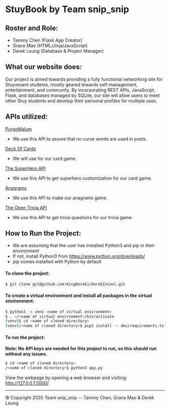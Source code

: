 # StuyBook by Team snip_snip
## Roster and Role:
- Tammy Chen (Flask App Creator)
- Grace Mao (HTML/Jinja/JavaScript)
- Derek Leung (Database & Project Manager)

## What our website does:
Our project is aimed towards providing a fully functional networking site for Stuyvesant students, mostly geared towards self-management, entertainment, and community. By incorporating REST APIs, JavaScript, Flask, and databases managed by SQLite, our site will allow users to meet other Stuy students and develop their personal profiles for multiple uses.

## APIs utilized:
[PurgoMalum](https://www.purgomalum.com/)
  - We use this API to assure that no curse words are used in posts.

[Deck Of Cards](https://deckofcardsapi.com/)
  - We will use for our card game.

[The SuperHero API](https://superheroapi.com/api/)
  - We use this API to get superhero customization for our card game.

[Anagrams](http://www.anagramica.com/api)
  - We use this API to make our anagrams game.

[The Open Trivia API](https://opentdb.com/api_config.php)
  - We use this API to get trivia questions for our trivia game.

## How to Run the Project:
- We are assuming that the user has installed Python3 and pip in their environment
- If not, install Python3 from https://www.python.org/downloads/
- pip comes installed with Python by default

#### To clone the project:
```bash
$ git clone git@github.com:KingDerek1/DerekIsCool.git
```

#### To create a virtual environment and install all packages in the virtual environment:
```bash
$ python3 -m venv <name of virtual environment>
$ . ~/<name of virtual environment>/bin/activate  
(venv)$ cd <name of cloned directory>
(venv)/<name of cloned directory>$ pip3 install -r doc/requirements.txt
```

#### To run the project:
**Note: No API keys are needed for this project to run, so this should run without any issues.**
```bash
$ cd <name of cloned directory>
/<name of cloned directory>$ python3 app.py
```

View the webpage by opening a web browser and visiting: http://127.0.0.1:5000/

---
© Copyright 2020 Team snip_snip -- Tammy Chen, Grace Mao & Derek Leung
